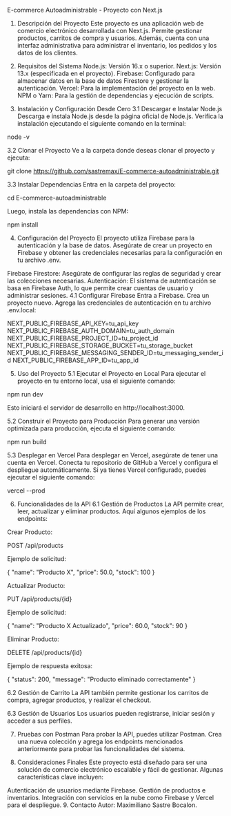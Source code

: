 E-commerce Autoadministrable - Proyecto con Next.js
1. Descripción del Proyecto
Este proyecto es una aplicación web de comercio electrónico desarrollada con Next.js. Permite gestionar productos, carritos de compra y usuarios. Además, cuenta con una interfaz administrativa para administrar el inventario, los pedidos y los datos de los clientes.

2. Requisitos del Sistema
Node.js: Versión 16.x o superior.
Next.js: Versión 13.x (especificada en el proyecto).
Firebase: Configurado para almacenar datos en la base de datos Firestore y gestionar la autenticación.
Vercel: Para la implementación del proyecto en la web.
NPM o Yarn: Para la gestión de dependencias y ejecución de scripts.
3. Instalación y Configuración Desde Cero
3.1 Descargar e Instalar Node.js
Descarga e instala Node.js desde la página oficial de Node.js.
Verifica la instalación ejecutando el siguiente comando en la terminal:

node -v

3.2 Clonar el Proyecto
Ve a la carpeta donde deseas clonar el proyecto y ejecuta:

git clone https://github.com/sastremax/E-commerce-autoadministrable.git

3.3 Instalar Dependencias
Entra en la carpeta del proyecto:

cd E-commerce-autoadministrable

Luego, instala las dependencias con NPM:

npm install

4. Configuración del Proyecto
El proyecto utiliza Firebase para la autenticación y la base de datos. Asegúrate de crear un proyecto en Firebase y obtener las credenciales necesarias para la configuración en tu archivo .env.

Firebase Firestore: Asegúrate de configurar las reglas de seguridad y crear las colecciones necesarias.
Autenticación: El sistema de autenticación se basa en Firebase Auth, lo que permite crear cuentas de usuario y administrar sesiones.
4.1 Configurar Firebase
Entra a Firebase.
Crea un proyecto nuevo.
Agrega las credenciales de autenticación en tu archivo .env.local:

NEXT_PUBLIC_FIREBASE_API_KEY=tu_api_key
NEXT_PUBLIC_FIREBASE_AUTH_DOMAIN=tu_auth_domain
NEXT_PUBLIC_FIREBASE_PROJECT_ID=tu_project_id
NEXT_PUBLIC_FIREBASE_STORAGE_BUCKET=tu_storage_bucket
NEXT_PUBLIC_FIREBASE_MESSAGING_SENDER_ID=tu_messaging_sender_id
NEXT_PUBLIC_FIREBASE_APP_ID=tu_app_id

5. Uso del Proyecto
5.1 Ejecutar el Proyecto en Local
Para ejecutar el proyecto en tu entorno local, usa el siguiente comando:

npm run dev

Esto iniciará el servidor de desarrollo en http://localhost:3000.

5.2 Construir el Proyecto para Producción
Para generar una versión optimizada para producción, ejecuta el siguiente comando:

npm run build

5.3 Desplegar en Vercel
Para desplegar en Vercel, asegúrate de tener una cuenta en Vercel.
Conecta tu repositorio de GitHub a Vercel y configura el despliegue automáticamente.
Si ya tienes Vercel configurado, puedes ejecutar el siguiente comando:

vercel --prod

6. Funcionalidades de la API
6.1 Gestión de Productos
La API permite crear, leer, actualizar y eliminar productos. Aquí algunos ejemplos de los endpoints:

Crear Producto:

POST /api/products

Ejemplo de solicitud:

{
  "name": "Producto X",
  "price": 50.0,
  "stock": 100
}

Actualizar Producto:

PUT /api/products/{id}

Ejemplo de solicitud:

{
  "name": "Producto X Actualizado",
  "price": 60.0,
  "stock": 90
}

Eliminar Producto:

DELETE /api/products/{id}

Ejemplo de respuesta exitosa:

{
  "status": 200,
  "message": "Producto eliminado correctamente"
}

6.2 Gestión de Carrito
La API también permite gestionar los carritos de compra, agregar productos, y realizar el checkout.

6.3 Gestión de Usuarios
Los usuarios pueden registrarse, iniciar sesión y acceder a sus perfiles.

7. Pruebas con Postman
Para probar la API, puedes utilizar Postman. Crea una nueva colección y agrega los endpoints mencionados anteriormente para probar las funcionalidades del sistema.

8. Consideraciones Finales
Este proyecto está diseñado para ser una solución de comercio electrónico escalable y fácil de gestionar. Algunas características clave incluyen:

Autenticación de usuarios mediante Firebase.
Gestión de productos e inventarios.
Integración con servicios en la nube como Firebase y Vercel para el despliegue.
9. Contacto
Autor: Maximiliano Sastre Bocalon.
